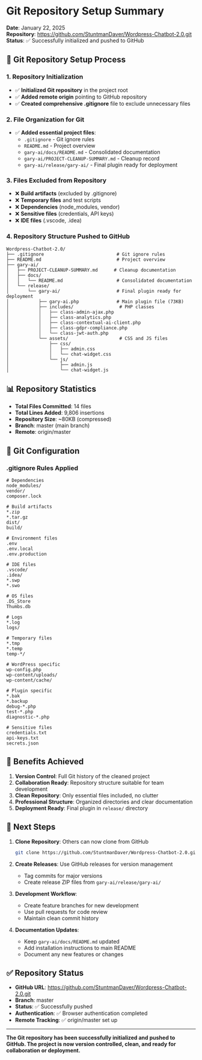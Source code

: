 # Git Repository Setup Summary

**Date**: January 22, 2025  
**Repository**: https://github.com/StuntmanDaver/Wordpress-Chatbot-2.0.git  
**Status**: ✅ Successfully initialized and pushed to GitHub

## 🚀 Git Repository Setup Process

### 1. Repository Initialization
- ✅ **Initialized Git repository** in the project root
- ✅ **Added remote origin** pointing to GitHub repository
- ✅ **Created comprehensive .gitignore** file to exclude unnecessary files

### 2. File Organization for Git
- ✅ **Added essential project files**:
  - `.gitignore` - Git ignore rules
  - `README.md` - Project overview
  - `gary-ai/docs/README.md` - Consolidated documentation
  - `gary-ai/PROJECT-CLEANUP-SUMMARY.md` - Cleanup record
  - `gary-ai/release/gary-ai/` - Final plugin ready for deployment

### 3. Files Excluded from Repository
- ❌ **Build artifacts** (excluded by .gitignore)
- ❌ **Temporary files** and test scripts
- ❌ **Dependencies** (node_modules, vendor)
- ❌ **Sensitive files** (credentials, API keys)
- ❌ **IDE files** (.vscode, .idea)

### 4. Repository Structure Pushed to GitHub

```
Wordpress-Chatbot-2.0/
├── .gitignore                           # Git ignore rules
├── README.md                            # Project overview
├── gary-ai/
│   ├── PROJECT-CLEANUP-SUMMARY.md      # Cleanup documentation
│   ├── docs/
│   │   └── README.md                    # Consolidated documentation
│   └── release/
│       └── gary-ai/                     # Final plugin ready for deployment
│           ├── gary-ai.php              # Main plugin file (73KB)
│           ├── includes/                 # PHP classes
│           │   ├── class-admin-ajax.php
│           │   ├── class-analytics.php
│           │   ├── class-contextual-ai-client.php
│           │   ├── class-gdpr-compliance.php
│           │   └── class-jwt-auth.php
│           └── assets/                   # CSS and JS files
│               ├── css/
│               │   ├── admin.css
│               │   └── chat-widget.css
│               └── js/
│                   ├── admin.js
│                   └── chat-widget.js
```

## 📊 Repository Statistics

- **Total Files Committed**: 14 files
- **Total Lines Added**: 9,806 insertions
- **Repository Size**: ~80KB (compressed)
- **Branch**: master (main branch)
- **Remote**: origin/master

## 🔧 Git Configuration

### .gitignore Rules Applied
```gitignore
# Dependencies
node_modules/
vendor/
composer.lock

# Build artifacts
*.zip
*.tar.gz
dist/
build/

# Environment files
.env
.env.local
.env.production

# IDE files
.vscode/
.idea/
*.swp
*.swo

# OS files
.DS_Store
Thumbs.db

# Logs
*.log
logs/

# Temporary files
*.tmp
*.temp
temp-*/

# WordPress specific
wp-config.php
wp-content/uploads/
wp-content/cache/

# Plugin specific
*.bak
*.backup
debug-*.php
test-*.php
diagnostic-*.php

# Sensitive files
credentials.txt
api-keys.txt
secrets.json
```

## 🎯 Benefits Achieved

1. **Version Control**: Full Git history of the cleaned project
2. **Collaboration Ready**: Repository structure suitable for team development
3. **Clean Repository**: Only essential files included, no clutter
4. **Professional Structure**: Organized directories and clear documentation
5. **Deployment Ready**: Final plugin in `release/` directory

## 🚀 Next Steps

1. **Clone Repository**: Others can now clone from GitHub
   ```bash
   git clone https://github.com/StuntmanDaver/Wordpress-Chatbot-2.0.git
   ```

2. **Create Releases**: Use GitHub releases for version management
   - Tag commits for major versions
   - Create release ZIP files from `gary-ai/release/gary-ai/`

3. **Development Workflow**: 
   - Create feature branches for new development
   - Use pull requests for code review
   - Maintain clean commit history

4. **Documentation Updates**: 
   - Keep `gary-ai/docs/README.md` updated
   - Add installation instructions to main README
   - Document any new features or changes

## ✅ Repository Status

- **GitHub URL**: https://github.com/StuntmanDaver/Wordpress-Chatbot-2.0.git
- **Branch**: master
- **Status**: ✅ Successfully pushed
- **Authentication**: ✅ Browser authentication completed
- **Remote Tracking**: ✅ origin/master set up

---

**The Git repository has been successfully initialized and pushed to GitHub. The project is now version controlled, clean, and ready for collaboration or deployment.** 